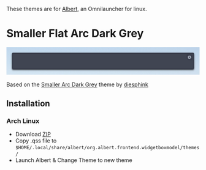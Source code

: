 These themes are for [Albert](https://github.com/ManuelSchneid3r/albert), an Omnilauncher for linux.

# Smaller Flat Arc Dark Grey
![Screenshot](./flat-arc-dark-grey-screenshot.png)

Based on the [Smaller Arc Dark Grey](https://github.com/diesphink/albert-themes) theme by [diesphink](https://github.com/diesphink)

## Installation

### Arch Linux

* Download [ZIP](https://github.com/diesphink/albert-themes/archive/master.zip)
* Copy .qss file to ```$HOME/.local/share/albert/org.albert.frontend.widgetboxmodel/themes/```
* Launch Albert & Change Theme to new theme

